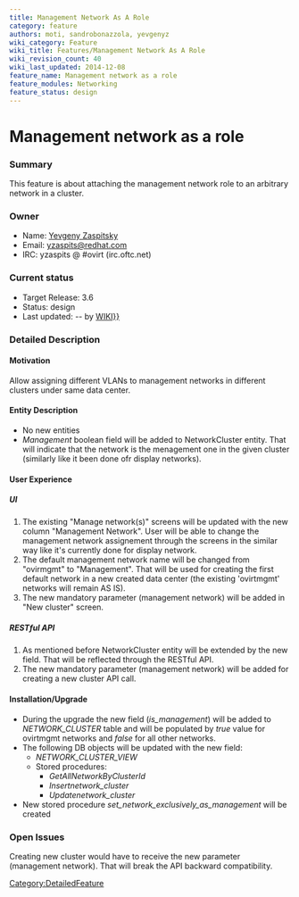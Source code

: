 ```yaml
---
title: Management Network As A Role
category: feature
authors: moti, sandrobonazzola, yevgenyz
wiki_category: Feature
wiki_title: Features/Management Network As A Role
wiki_revision_count: 40
wiki_last_updated: 2014-12-08
feature_name: Management network as a role
feature_modules: Networking
feature_status: design
---
```


# Management network as a role

### Summary

This feature is about attaching the management network role to an arbitrary network in a cluster.

### Owner

*   Name: [ Yevgeny Zaspitsky](User:Yevgenyz)
*   Email: <yzaspits@redhat.com>
*   IRC: yzaspits @ #ovirt (irc.oftc.net)

### Current status

*   Target Release: 3.6
*   Status: design
*   Last updated: -- by [ WIKI}}](User:{{urlencode:{{REVISIONUSER}})

### Detailed Description

#### Motivation

Allow assigning different VLANs to management networks in different clusters under same data center.

#### Entity Description

*   No new entities
*   *Management* boolean field will be added to NetworkCluster entity. That will indicate that the network is the menagement one in the given cluster (similarly like it been done ofr display networks).

#### User Experience

##### UI

1.  The existing "Manage network(s)" screens will be updated with the new column "Management Network". User will be able to change the management network assignement through the screens in the similar way like it's currently done for display network.
2.  The default management network name will be changed from "ovirmgmt" to "Management". That will be used for creating the first default network in a new created data center (the existing 'ovirtmgmt' networks will remain AS IS).
3.  The new mandatory parameter (management network) will be added in "New cluster" screen.

##### RESTful API

1.  As mentioned before NetworkCluster entity will be extended by the new field. That will be reflected through the RESTful API.
2.  The new mandatory parameter (management network) will be added for creating a new cluster API call.

#### Installation/Upgrade

*   During the upgrade the new field (*is_management*) will be added to *NETWORK_CLUSTER* table and will be populated by *true* value for ovirtmgmt networks and *false* for all other networks.
*   The following DB objects will be updated with the new field:
    -   *NETWORK_CLUSTER_VIEW*
    -   Stored procedures:
        -   *GetAllNetworkByClusterId*
        -   *Insertnetwork_cluster*
        -   *Updatenetwork_cluster*
*   New stored procedure *set_network_exclusively_as_management* will be created

### Open Issues

Creating new cluster would have to receive the new parameter (management network). That will break the API backward compatibility.

<Category:DetailedFeature>
